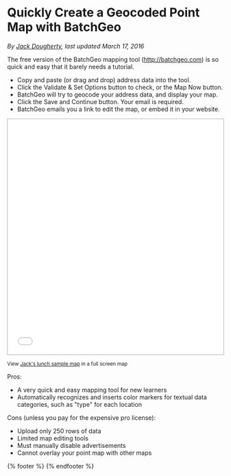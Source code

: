 # Quickly Create a Geocoded Point Map with BatchGeo

*By [Jack Dougherty](../../introduction/who.md), last updated March 17, 2016*

The free version of the BatchGeo mapping tool (http://batchgeo.com) is so quick and easy that it barely needs a tutorial.

- Copy and paste (or drag and drop) address data into the tool.
- Click the Validate & Set Options button to check, or the Map Now button.
- BatchGeo will try to geocode your address data, and display your map.
- Click the Save and Continue button. Your email is required.
- BatchGeo emails you a link to edit the map, or embed it in your website.

<p><iframe src="//batchgeo.com/map/2538e375b28664e62d61e384b02442bb" frameborder="0" width="100%" height="550" style="border:1px solid #aaa;"></iframe></p><p><small>View <a href="https://batchgeo.com/map/2538e375b28664e62d61e384b02442bb">Jack's lunch sample map</a> in a full screen map</small></p>

Pros:
- A very quick and easy mapping tool for new learners
- Automatically recognizes and inserts color markers for textual data categories, such as "type" for each location

Cons (unless you pay for the expensive pro license):
- Upload only 250 rows of data
- Limited map editing tools
- Must manually disable advertisements
- Cannot overlay your point map with other maps

{% footer %}
{% endfooter %}
